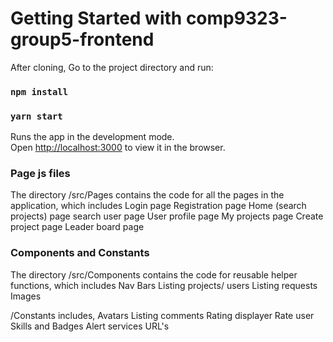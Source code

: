 # Getting Started with comp9323-group5-frontend

After cloning, Go to the project directory and run:

### `npm install`

### `yarn start`

Runs the app in the development mode.\
Open [http://localhost:3000](http://localhost:3000) to view it in the browser.

### Page js files

The directory /src/Pages contains the code for all the pages in the application, which includes
Login page
Registration page
Home (search projects) page
search user page
User profile page
My projects page
Create project page
Leader board page

### Components and Constants

The directory /src/Components contains the code for reusable helper functions, which includes
Nav Bars
Listing projects/ users
Listing requests
Images

/Constants includes,
Avatars
Listing comments
Rating displayer
Rate user
Skills and Badges
Alert services
URL's
